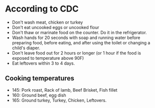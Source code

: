 # According to CDC
* Don't wash meat, chicken or turkey
* Don't eat uncooked eggs or uncooked flour
* Don't thaw or marinate food on the counter. Do it in the refrigerator.
* Wash hands for 20 seconds with soap and running water before preparing food, before eating, and after using the toilet or changing a child's diaper. 
* Don't leave food out for 2 hours or longer (or 1 hour if the food is exposed to temperature above 90F)
* Eat leftovers within 3 to 4 days. 

## Cooking temperatures
* 145: Pork roast, Rack of lamb, Beef Brisket, Fish fillet
* 160: Ground beef, egg dish
* 165: Ground turkey, Turkey, Chicken, Leftovers. 
